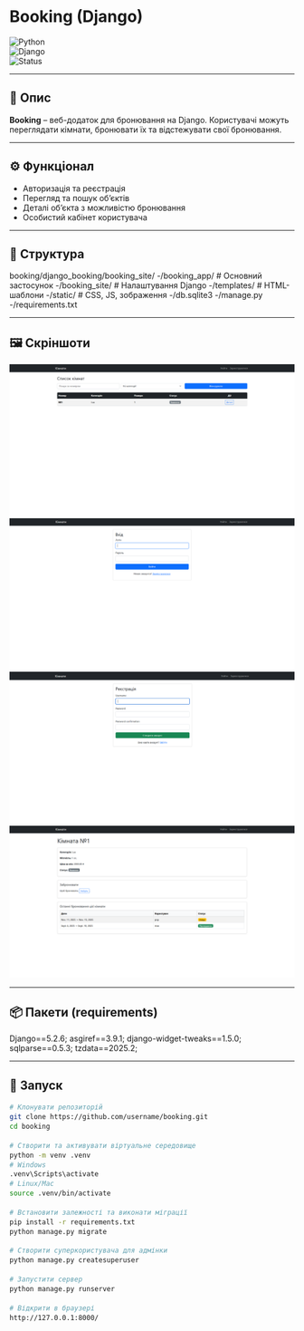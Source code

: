 # Booking (Django)

![Python](https://img.shields.io/badge/Python-3.10+-blue.svg)  
![Django](https://img.shields.io/badge/Django-4.x%2F5.x-green.svg)  
![Status](https://img.shields.io/badge/Status-Active-brightgreen.svg)  

---

## 📌 Опис
**Booking** – веб-додаток для бронювання на Django. Користувачі можуть переглядати кімнати, бронювати їх та відстежувати свої бронювання.  

---

## ⚙️ Функціонал
- Авторизація та реєстрація  
- Перегляд та пошук об’єктів  
- Деталі об’єкта з можливістю бронювання  
- Особистий кабінет користувача  

---

## 📂 Структура

booking/django_booking/booking_site/
-/booking_app/ # Основний застосунок
-/booking_site/ # Налаштування Django
-/templates/ # HTML-шаблони
-/static/ # CSS, JS, зображення
-/db.sqlite3
-/manage.py
-/requirements.txt

---

## 🖼️ Скріншоти
![Main](docs/screenshots/list.png)  
![Login](docs/screenshots/log.png)  
![Registration](docs/screenshots/reg.png)  
![Room Info](docs/screenshots/room_info.png)  

---

## 📦 Пакети (requirements)

Django==5.2.6;
asgiref==3.9.1;
django-widget-tweaks==1.5.0;
sqlparse==0.5.3;
tzdata==2025.2;

---

## 🚀 Запуск
```bash
# Клонувати репозиторій
git clone https://github.com/username/booking.git
cd booking

# Створити та активувати віртуальне середовище
python -m venv .venv
# Windows
.venv\Scripts\activate
# Linux/Mac
source .venv/bin/activate

# Встановити залежності та виконати міграції
pip install -r requirements.txt
python manage.py migrate

# Створити суперкористувача для адмінки
python manage.py createsuperuser

# Запустити сервер
python manage.py runserver

# Відкрити в браузері
http://127.0.0.1:8000/
```
